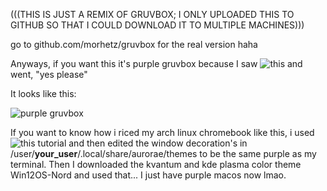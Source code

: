 <!--p align="center"><img src="http://svgur.com/i/3Dp.svg"></p-->

(((THIS IS JUST A REMIX OF GRUVBOX; I ONLY UPLOADED THIS TO GITHUB SO THAT I COULD DOWNLOAD IT TO MULTIPLE MACHINES)))

go to github.com/morhetz/gruvbox for the real version haha

Anyways, if you want this it's purple gruvbox because I saw ![this](https://www.reddit.com/r/unixporn/comments/13nkf2z/oc_openbsd_autorice_script_in_perl/) and went, "yes please"


It looks like this:

![purple gruvbox](https://github.com/Sonrile/purpbox/assets/122113812/5c80a6c5-a488-47ad-86aa-e9459eaefb0f)

If you want to know how i riced my arch linux chromebook like this, i used ![this](https://www.youtube.com/watch?v=DX_gQTQLUZc)
tutorial and then edited the window decoration's in /user/**your_user**/.local/share/aurorae/themes to be the same purple as my terminal. Then I downloaded the kvantum and kde plasma color theme Win12OS-Nord and used that... I just have purple macos now lmao.
